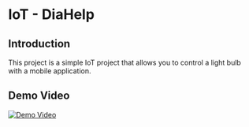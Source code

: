 # IoT - DiaHelp

## Introduction

This project is a simple IoT project that allows you to control a light bulb with a mobile application.

## Demo Video

[![Demo Video](docs/heart.png)](docs/demo.mp4)

